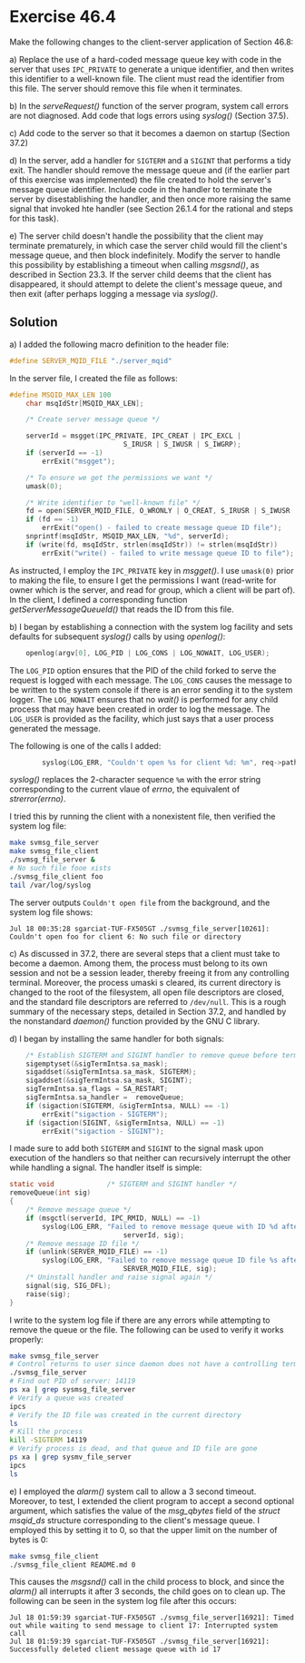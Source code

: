 # Exercise 46.4

Make the following changes to the client-server application of Section 46.8:

a) Replace the use of a hard-coded message queue key with code in the server
that uses `IPC_PRIVATE` to generate a unique identifier, and then writes this
identifier to a well-known file. The client must read the identifier from this
file. The server should remove this file when it terminates.

b) In the *serveRequest()* function of the server program, system call errors
are not diagnosed. Add code that logs errors using *syslog()* (Section 37.5).

c) Add code to the server so that it becomes a daemon on startup (Section 37.2)

d) In the server, add a handler for `SIGTERM` and a `SIGINT` that performs a tidy
exit. The handler should remove the message queue and (if the earlier part of this
exercise was implemented) the file created to hold the server's message queue
identifier. Include code in the handler to terminate the server by disestablishing
the handler, and then once more raising the same signal that invoked hte handler
(see Section 26.1.4 for the rational and steps for this task).

e) The server child doesn't handle the possibility that the client may terminate
prematurely, in which case the server child would fill the client's message queue,
and then block indefinitely. Modify the server to handle this possibility by
establishing a timeout when calling *msgsnd()*, as described in Section 23.3. If
the server child deems that the client has disappeared, it should attempt to
delete the client's message queue, and then exit (after perhaps logging a message
via *syslog()*.

## Solution

a) I added the following macro definition to the header file:

```c
#define SERVER_MQID_FILE "./server_mqid"
```

In the server file, I created the file as follows:

```c
#define MSQID_MAX_LEN 100
	char msqIdStr[MSQID_MAX_LEN];

    /* Create server message queue */

    serverId = msgget(IPC_PRIVATE, IPC_CREAT | IPC_EXCL |
                            S_IRUSR | S_IWUSR | S_IWGRP);
	if (serverId == -1)
        errExit("msgget");

	/* To ensure we get the permissions we want */
	umask(0);

	/* Write identifier to "well-known file" */
	fd = open(SERVER_MQID_FILE, O_WRONLY | O_CREAT, S_IRUSR | S_IWUSR | S_IRGRP);
	if (fd == -1)
		errExit("open() - failed to create message queue ID file");
	snprintf(msqIdStr, MSQID_MAX_LEN, "%d", serverId);
	if (write(fd, msqIdStr, strlen(msqIdStr)) != strlen(msqIdStr))
		errExit("write() - failed to write message queue ID to file");
```

As instructed, I employ the  `IPC_PRIVATE` key in *msgget()*. I use `umask(0)` prior
to making the file, to ensure I get the permissions I want (read-write for owner which
is the server, and read for group, which a client will be part of). In the client,
I defined a corresponding function *getServerMessageQueueId()* that reads the ID from
this file.

b) I began by establishing a connection with the system log facility and sets defaults
for subsequent *syslog()* calls by using *openlog()*:

```c
	openlog(argv[0], LOG_PID | LOG_CONS | LOG_NOWAIT, LOG_USER);
```

The `LOG_PID` option ensures that the PID of the child forked to serve the request is
logged with each message. The `LOG_CONS` causes the message to be written to the system
console if there is an error sending it to the system logger. The `LOG_NOWAIT` ensures
that no *wait()* is performed for any child process that may have been created in order
to log the message. The `LOG_USER` is provided as the facility, which just says that
a user process generated the message.

The following is one of the calls I added:

```c
		syslog(LOG_ERR, "Couldn't open %s for client %d: %m", req->pathname, req->clientId);
```

*syslog()* replaces the 2-character sequence `%m` with the error string corresponding to
the current vlaue of *errno*, the equivalent of *strerror(errno)*.

I tried this by running the client with a nonexistent file, then verified the system log
file:

```bash
make svmsg_file_server
make svmsg_file_client
./svmsg_file_server &
# No such file fooe xists
./svmsg_file_client foo
tail /var/log/syslog
```

The server outputs `Couldn't open file` from the background, and the system log file shows:

```
Jul 18 00:35:28 sgarciat-TUF-FX505GT ./svmsg_file_server[10261]: Couldn't open foo for client 6: No such file or directory
```

c) As discussed in 37.2, there are several steps that a client must take to become a daemon.
Among them, the process must belong to its own session and not be a session leader, thereby freeing
it from any controlling terminal. Moreover, the process umaski s cleared, its current directory is
changed to the root of the filesystem, all open file descriptors are closed, and the standard file
descriptors are referred to `/dev/null`. This is a rough summary of the necessary steps, detailed
in Section 37.2, and handled by the nonstandard *daemon()* function provided by the GNU C library.

d) I began by installing the same handler for both signals:

```c
	/* Establish SIGTERM and SIGINT handler to remove queue before terminating */
	sigemptyset(&sigTermIntsa.sa_mask);
	sigaddset(&sigTermIntsa.sa_mask, SIGTERM);
	sigaddset(&sigTermIntsa.sa_mask, SIGINT);
	sigTermIntsa.sa_flags = SA_RESTART;
	sigTermIntsa.sa_handler =  removeQueue;
	if (sigaction(SIGTERM, &sigTermIntsa, NULL) == -1)
		errExit("sigaction - SIGTERM");
	if (sigaction(SIGINT, &sigTermIntsa, NULL) == -1)
		errExit("sigaction - SIGINT");
```

I made sure to add both `SIGTERM` and `SIGINT` to the signal mask upon execution of the handlers
so that neither can recursively interrupt the other while handling a signal. The handler itself
is simple:

```c
static void				/* SIGTERM and SIGINT handler */
removeQueue(int sig)
{
	/* Remove message queue */
	if (msgctl(serverId, IPC_RMID, NULL) == -1)
		syslog(LOG_ERR, "Failed to remove message queue with ID %d after signal %d was caught: %m",
							serverId, sig);
	/* Remove message ID file */
	if (unlink(SERVER_MQID_FILE) == -1)
		syslog(LOG_ERR, "Failed to remove message queue ID file %s after signal %d as caught: %m",
							SERVER_MQID_FILE, sig);
	/* Uninstall handler and raise signal again */
	signal(sig, SIG_DFL);
	raise(sig);
}
```

I write to the system log file if there are any errors while attempting to remove the queue
or the file. The following can be used to verify it works properly:

```bash
make svmsg_file_server
# Control returns to user since daemon does not have a controlling terminal
./svmsg_file_server
# Find out PID of server: 14119
ps xa | grep sysmsg_file_server
# Verify a queue was created
ipcs
# Verify the ID file was created in the current directory
ls
# Kill the process
kill -SIGTERM 14119
# Verify process is dead, and that queue and ID file are gone
ps xa | grep sysmv_file_server
ipcs
ls
```

e) I employed the *alarm()* system call to allow a 3 second timeout. Moreover, to test, I extended
the client program to accept a second optional argument, which satisfies the value of the *msg_qbytes*
field of the *struct msqid_ds* structure corresponding to the client's message queue. I employed this
by setting it to 0, so that the upper limit on the number of bytes is 0:


```bash
make svmsg_file_client
./svmsg_file_client README.md 0
```

This causes the *msgsnd()* call in the child process to block, and since the *alarm()* all interrupts
it after 3 seconds, the child goes on to clean up. The following can be seen in the system log file
after this occurs:

```
Jul 18 01:59:39 sgarciat-TUF-FX505GT ./svmsg_file_server[16921]: Timed out while waiting to send message to client 17: Interrupted system call
Jul 18 01:59:39 sgarciat-TUF-FX505GT ./svmsg_file_server[16921]: Successfully deleted client message queue with id 17
```

